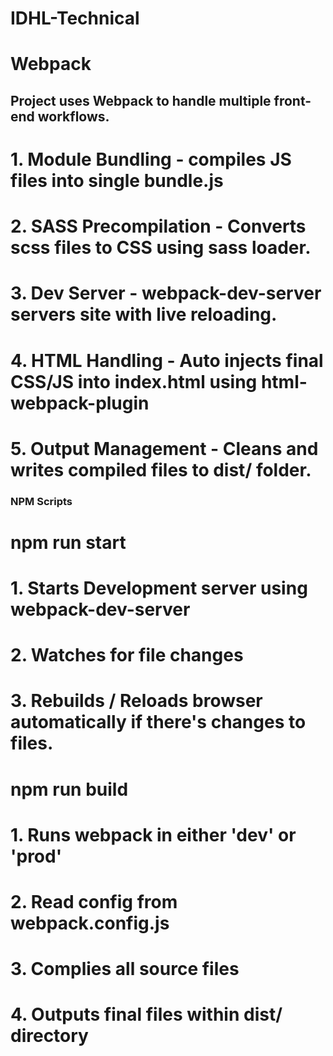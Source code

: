 # IDHL-Technical

# Webpack

## Project uses Webpack to handle multiple front-end workflows. 

# 1. Module Bundling - compiles JS files into single bundle.js
# 2. SASS Precompilation - Converts scss files to CSS using sass loader.
# 3. Dev Server - webpack-dev-server servers site with live reloading.
# 4. HTML Handling - Auto injects final CSS/JS into index.html using html-webpack-plugin
# 5. Output Management - Cleans and writes compiled files to dist/ folder.

### NPM Scripts

# npm run start
# 1. Starts Development server using webpack-dev-server 
# 2. Watches for file changes 
# 3. Rebuilds / Reloads browser automatically if there's changes to files.

# npm run build
# 1. Runs webpack in either 'dev' or 'prod'
# 2. Read config from webpack.config.js 
# 3. Complies all source files 
# 4. Outputs final files within dist/ directory 

